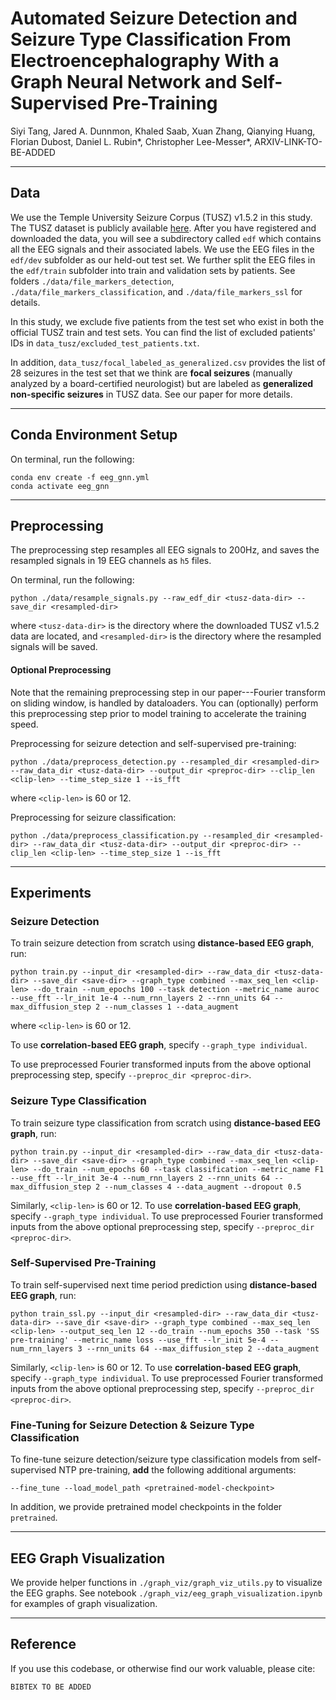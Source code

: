 # Automated Seizure Detection and Seizure Type Classification From Electroencephalography With a Graph Neural Network and Self-Supervised Pre-Training

Siyi Tang, Jared A. Dunnmon, Khaled Saab, Xuan Zhang, Qianying Huang, Florian Dubost, Daniel L. Rubin*, Christopher Lee-Messer*, ARXIV-LINK-TO-BE-ADDED

---
## Data

We use the Temple University Seizure Corpus (TUSZ) v1.5.2 in this study. The TUSZ dataset is publicly available [here](https://www.isip.piconepress.com/projects/tuh_eeg/html/downloads.shtml). After you have registered and downloaded the data, you will see a subdirectory called `edf` which contains all the EEG signals and their associated labels. We use the EEG files in the `edf/dev` subfolder as our held-out test set. We further split the EEG files in the `edf/train` subfolder into train and validation sets by patients. See folders `./data/file_markers_detection`, `./data/file_markers_classification`, and `./data/file_markers_ssl` for details.

In this study, we exclude five patients from the test set who exist in both the official TUSZ train and test sets. You can find the list of excluded patients' IDs in `data_tusz/excluded_test_patients.txt`.

In addition, `data_tusz/focal_labeled_as_generalized.csv` provides the list of 28 seizures in the test set that we think are **focal seizures** (manually analyzed by a board-certified neurologist) but are labeled as **generalized non-specific seizures** in TUSZ data. See our paper for more details.

---

## Conda Environment Setup

On terminal, run the following:
```
conda env create -f eeg_gnn.yml
conda activate eeg_gnn
```

---

## Preprocessing
The preprocessing step resamples all EEG signals to 200Hz, and saves the resampled signals in 19 EEG channels as `h5` files.

On terminal, run the following:
```
python ./data/resample_signals.py --raw_edf_dir <tusz-data-dir> --save_dir <resampled-dir>
```
where `<tusz-data-dir>` is the directory where the downloaded TUSZ v1.5.2 data are located, and `<resampled-dir>` is the directory where the resampled signals will be saved.

#### Optional Preprocessing
Note that the remaining preprocessing step in our paper---Fourier transform on sliding window, is handled by dataloaders. You can (optionally) perform this preprocessing step prior to model training to accelerate the training speed.

Preprocessing for seizure detection and self-supervised pre-training:
```
python ./data/preprocess_detection.py --resampled_dir <resampled-dir> --raw_data_dir <tusz-data-dir> --output_dir <preproc-dir> --clip_len <clip-len> --time_step_size 1 --is_fft
```
where `<clip-len>` is 60 or 12.

Preprocessing for seizure classification:
```
python ./data/preprocess_classification.py --resampled_dir <resampled-dir> --raw_data_dir <tusz-data-dir> --output_dir <preproc-dir> --clip_len <clip-len> --time_step_size 1 --is_fft
```

---
## Experiments

### Seizure Detection
To train seizure detection from scratch using **distance-based EEG graph**, run: 
```
python train.py --input_dir <resampled-dir> --raw_data_dir <tusz-data-dir> --save_dir <save-dir> --graph_type combined --max_seq_len <clip-len> --do_train --num_epochs 100 --task detection --metric_name auroc --use_fft --lr_init 1e-4 --num_rnn_layers 2 --rnn_units 64 --max_diffusion_step 2 --num_classes 1 --data_augment
```
where `<clip-len>` is 60 or 12.

To use **correlation-based EEG graph**, specify `--graph_type individual`.

To use preprocessed Fourier transformed inputs from the above optional preprocessing step, specify `--preproc_dir <preproc-dir>`.


### Seizure Type Classification
To train seizure type classification from scratch using **distance-based EEG graph**, run: 
```
python train.py --input_dir <resampled-dir> --raw_data_dir <tusz-data-dir> --save_dir <save-dir> --graph_type combined --max_seq_len <clip-len> --do_train --num_epochs 60 --task classification --metric_name F1 --use_fft --lr_init 3e-4 --num_rnn_layers 2 --rnn_units 64 --max_diffusion_step 2 --num_classes 4 --data_augment --dropout 0.5
```
Similarly, `<clip-len>` is 60 or 12. To use **correlation-based EEG graph**, specify `--graph_type individual`. To use preprocessed Fourier transformed inputs from the above optional preprocessing step, specify `--preproc_dir <preproc-dir>`.


### Self-Supervised Pre-Training
To train self-supervised next time period prediction using **distance-based EEG graph**, run: 
```
python train_ssl.py --input_dir <resampled-dir> --raw_data_dir <tusz-data-dir> --save_dir <save-dir> --graph_type combined --max_seq_len <clip-len> --output_seq_len 12 --do_train --num_epochs 350 --task 'SS pre-training' --metric_name loss --use_fft --lr_init 5e-4 --num_rnn_layers 3 --rnn_units 64 --max_diffusion_step 2 --data_augment
```
Similarly, `<clip-len>` is 60 or 12. To use **correlation-based EEG graph**, specify `--graph_type individual`. To use preprocessed Fourier transformed inputs from the above optional preprocessing step, specify `--preproc_dir <preproc-dir>`.


### Fine-Tuning for Seizure Detection & Seizure Type Classification
To fine-tune seizure detection/seizure type classification models from self-supervised NTP pre-training, **add** the following additional arguments:
```
--fine_tune --load_model_path <pretrained-model-checkpoint>
```

In addition, we provide pretrained model checkpoints in the folder `pretrained`.

---
## EEG Graph Visualization

We provide helper functions in `./graph_viz/graph_viz_utils.py` to visualize the EEG graphs. See notebook `./graph_viz/eeg_graph_visualization.ipynb` for examples of graph visualization.

---

## Reference
If you use this codebase, or otherwise find our work valuable, please cite:
```
BIBTEX TO BE ADDED
```